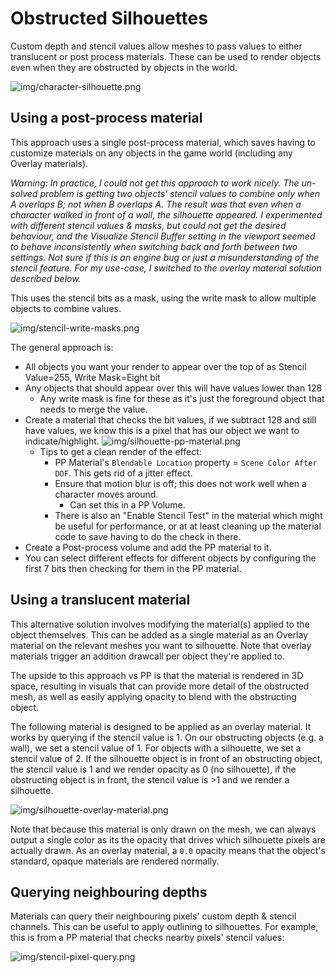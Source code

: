 ﻿# Obstructed Silhouettes

Custom depth and stencil values allow meshes to pass values to either translucent
or post process materials. These can be used to render objects even when they are
obstructed by objects in the world.

![img/character-silhouette.png](img/character-silhouette.png)

## Using a post-process material

This approach uses a single post-process material, which saves having to customize materials
on any objects in the game world (including any Overlay materials).

_Warning: In practice, I could not get this approach to work nicely. The un-solved problem is
getting two objects' stencil values to combine only when A overlaps B; not when B overlaps A.
The result was that even when a character walked in front of a wall, the silhouette appeared.
I experimented with different stencil values & masks, but could not get the desired behaviour,
and the Visualize Stencil Buffer setting in the viewport seemed to behave inconsistently when
switching back and forth between two settings. Not sure if this is an engine bug or just a 
misunderstanding of the stencil feature. For my use-case, I switched to the overlay material
solution described below._

This uses the stencil bits as a mask, using the write mask to allow multiple objects
to combine values.

![img/stencil-write-masks.png](img/stencil-write-masks.png)

The general approach is:
* All objects you want your render to appear over the top of as Stencil Value=255, Write Mask=Eight bit
* Any objects that should appear over this will have values lower than 128
  * Any write mask is fine for these as it's just the foreground object that needs to merge the value.
* Create a material that checks the bit values, if we subtract 128 and still have values, we know this
  is a pixel that has our object we want to indicate/highlight.
  ![img/silhouette-pp-material.png](img/silhouette-pp-material.png)
  * Tips to get a clean render of the effect:
    * PP Material's `Blendable Location` property = `Scene Color After DOF`. This gets rid of a jitter effect.
    * Ensure that motion blur is off; this does not work well when a character moves around.
      * Can set this in a PP Volume.
    * There is also an "Enable Stencil Test" in the material which might be useful for performance, or at
      at least cleaning up the material code to save having to do the check in there.
* Create a Post-process volume and add the PP material to it.
* You can select different effects for different objects by configuring the first 7 bits then checking for
  them in the PP material.

## Using a translucent material

This alternative solution involves modifying the material(s) applied to the object themselves. This
can be added as a single material as an Overlay material on the relevant meshes you want to silhouette.
Note that overlay materials trigger an addition drawcall per object they're applied to.

The upside to this approach vs PP is that the material is rendered in 3D space, resulting in visuals
that can provide more detail of the obstructed mesh, as well as easily applying opacity to blend with
the obstructing object.

The following material is designed to be applied as an overlay material. It works by querying if the
stencil value is 1. On our obstructing objects (e.g. a wall), we set a stencil value of 1. For objects
with a silhouette, we set a stencil value of 2. If the silhouette object is in front of an obstructing
object, the stencil value is 1 and we render opacity as 0 (no silhouette), if the obstructing object is 
in front, the stencil value is >1 and we render a silhouette.

![img/silhouette-overlay-material.png](img/silhouette-overlay-material.png)

Note that because this material is only drawn on the mesh, we can always output a single color as its
the opacity that drives which silhouette pixels are actually drawn. As an overlay material, a `0.0` opacity
means that the object's standard, opaque materials are rendered normally.

## Querying neighbouring depths

Materials can query their neighbouring pixels' custom depth & stencil channels. This can be useful to apply
outlining to silhouettes. For example, this is from a PP material that checks nearby pixels' stencil values:

![img/stencil-pixel-query.png](img/stencil-pixel-query.png)


